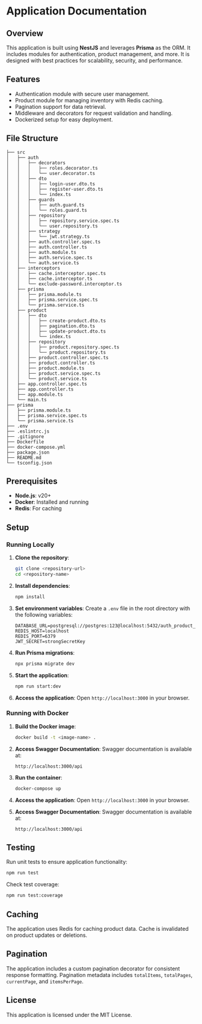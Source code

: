 # Application Documentation

## Overview
This application is built using **NestJS** and leverages **Prisma** as the ORM. It includes modules for authentication, product management, and more. It is designed with best practices for scalability, security, and performance.

## Features
- Authentication module with secure user management.
- Product module for managing inventory with Redis caching.
- Pagination support for data retrieval.
- Middleware and decorators for request validation and handling.
- Dockerized setup for easy deployment.

## File Structure
```
├── src
│   ├── auth
│   │   ├── decorators
│   │   │   ├── roles.decorator.ts
│   │   │   └── user.decorator.ts
│   │   ├── dto
│   │   │   ├── login-user.dto.ts
│   │   │   ├── register-user.dto.ts
│   │   │   └── index.ts
│   │   ├── guards
│   │   │   ├── auth.guard.ts
│   │   │   └── roles.guard.ts
│   │   ├── repository
│   │   │   ├── repository.service.spec.ts
│   │   │   └── user.repository.ts
│   │   ├── strategy
│   │   │   └── jwt.strategy.ts
│   │   ├── auth.controller.spec.ts
│   │   ├── auth.controller.ts
│   │   ├── auth.module.ts
│   │   ├── auth.service.spec.ts
│   │   └── auth.service.ts
│   ├── interceptors
│   │   ├── cache.interceptor.spec.ts
│   │   ├── cache.interceptor.ts
│   │   └── exclude-password.interceptor.ts
│   ├── prisma
│   │   ├── prisma.module.ts
│   │   ├── prisma.service.spec.ts
│   │   └── prisma.service.ts
│   ├── product
│   │   ├── dto
│   │   │   ├── create-product.dto.ts
│   │   │   ├── pagination.dto.ts
│   │   │   ├── update-product.dto.ts
│   │   │   └── index.ts
│   │   ├── repository
│   │   │   ├── product.repository.spec.ts
│   │   │   └── product.repository.ts
│   │   ├── product.controller.spec.ts
│   │   ├── product.controller.ts
│   │   ├── product.module.ts
│   │   ├── product.service.spec.ts
│   │   └── product.service.ts
│   ├── app.controller.spec.ts
│   ├── app.controller.ts
│   ├── app.module.ts
│   └── main.ts
├── prisma
│   ├── prisma.module.ts
│   ├── prisma.service.spec.ts
│   └── prisma.service.ts
├── .env
├── .eslintrc.js
├── .gitignore
├── Dockerfile
├── docker-compose.yml
├── package.json
├── README.md
└── tsconfig.json
```

## Prerequisites
- **Node.js**: v20+
- **Docker**: Installed and running
- **Redis**: For caching

## Setup

### Running Locally
1. **Clone the repository**:
   ```bash
   git clone <repository-url>
   cd <repository-name>
   ```

2. **Install dependencies**:
   ```bash
   npm install
   ```

3. **Set environment variables**:
   Create a `.env` file in the root directory with the following variables:
   ```env
   DATABASE_URL=postgresql://postgres:123@localhost:5432/auth_product_db
   REDIS_HOST=localhost
   REDIS_PORT=6379
   JWT_SECRET=strongSecretKey
   ```

4. **Run Prisma migrations**:
   ```bash
   npx prisma migrate dev
   ```

5. **Start the application**:
   ```bash
   npm run start:dev
   ```

6. **Access the application**:
   Open `http://localhost:3000` in your browser.

### Running with Docker
1. **Build the Docker image**:
   ```bash
   docker build -t <image-name> .
   ```
7. **Access Swagger Documentation**:
   Swagger documentation is available at:
   ```
   http://localhost:3000/api
   ```

2. **Run the container**:
   ```bash
   docker-compose up
   ```

3. **Access the application**:
   Open `http://localhost:3000` in your browser.

4. **Access Swagger Documentation**:
   Swagger documentation is available at:
   ```
   http://localhost:3000/api
   ```
   
## Testing
Run unit tests to ensure application functionality:
```bash
npm run test
```
Check test coverage:
```bash
npm run test:coverage
```

## Caching
The application uses Redis for caching product data. Cache is invalidated on product updates or deletions.

## Pagination
The application includes a custom pagination decorator for consistent response formatting. Pagination metadata includes `totalItems`, `totalPages`, `currentPage`, and `itemsPerPage`.

## License
This application is licensed under the MIT License.
